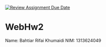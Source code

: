 [![Review Assignment Due Date](https://classroom.github.com/assets/deadline-readme-button-22041afd0340ce965d47ae6ef1cefeee28c7c493a6346c4f15d667ab976d596c.svg)](https://classroom.github.com/a/VfW8bnt7)

# WebHw2

Name: Bahtiar Rifai Khumaidi
NIM: 1313624049
